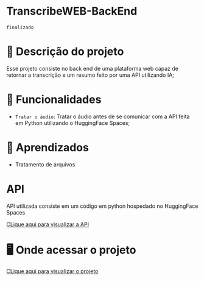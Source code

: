 # TranscribeWEB-BackEnd
`finalizado`

# 📝 Descrição do projeto
Esse projeto consiste no back end de uma plataforma web capaz de retornar a transcrição e um resumo feito por uma API utilizando IA;

# 🔨 Funcionalidades
- `Tratar o áudio`: Tratar o áudio antes de se comunicar com a API feita em Python utilizando o HuggingFace Spaces;

# 📖 Aprendizados
- Tratamento de arquivos

# API
API utilizada consiste em um código em python hospedado no HuggingFace Spaces

<a href="https://huggingface.co/spaces/GuilhermeGomes/TranscribeWebAPI/blob/main/README.md">CLique aqui para visualizar a API</a>

# 🖥️ Onde acessar o projeto
<a href="https://transcribewebfrontend.vercel.app/">CLique aqui para visualizar o projeto</a>
